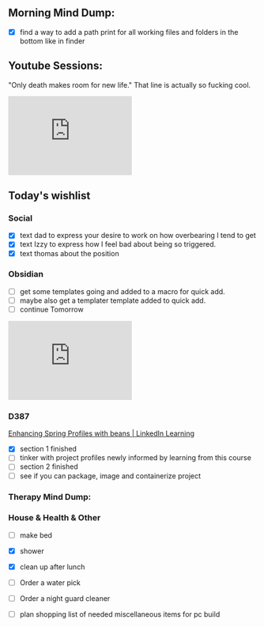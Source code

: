 ## Morning Mind Dump:
- [x] find a way to add a path print for all working files and folders in the bottom like in finder

## Youtube Sessions:
"Only death makes room for new life." 
That line is actually so fucking cool.
<iframe width="250" height="160" src="https://www.youtube.com/embed/dCiMUWw1BBc?si=RCyN7TPS7D8dXDuW&amp;start=136&amp;clip=UgkxSamcTlv7__LOpbaWwzDtIqkDPrygl-jB&amp;clipt=ELuzCBjD2gg" title="YouTube video player" frameborder="0" allow="accelerometer; autoplay; clipboard-write; encrypted-media; gyroscope; picture-in-picture; web-share" referrerpolicy="strict-origin-when-cross-origin" allowfullscreen></iframe>


## Today's wishlist 

### Social
- [x] text dad to express your desire to work on how overbearing I tend to get
- [x] text Izzy to express how I feel bad about being so triggered.
- [x] text thomas about the position

### Obsidian
- [ ] get some templates going and added to a macro for quick add.
- [ ] maybe also get a templater template added to quick add.
- [ ] continue Tomorrow

<iframe width="250" height="160" src="https://www.youtube.com/embed/91H_0ii4S-A?si=CBwiHYqlfo6FhzhN&amp;start=648" title="YouTube video player" frameborder="0" allow="accelerometer; autoplay; clipboard-write; encrypted-media; gyroscope; picture-in-picture; web-share" referrerpolicy="strict-origin-when-cross-origin" allowfullscreen></iframe>

### D387
[Enhancing Spring Profiles with beans | LinkedIn Learning](https://www.linkedin.com/learning/running-spring-boot-in-production/enhancing-spring-profiles-with-beans?u=2045532)
- [x] section 1 finished
- [ ] tinker with project profiles newly informed by learning from this course
- [ ] section 2 finished
- [ ] see if you can package, image and containerize project

### Therapy Mind Dump:

### House & Health & Other
- [ ] make bed
- [x] shower
- [x] clean up after lunch 
- [ ] Order a water pick
- [ ] Order a night guard cleaner
- [ ] plan shopping list of needed miscellaneous items for pc build

